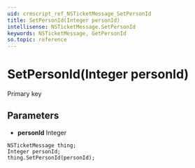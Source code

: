 ```yaml
---
uid: crmscript_ref_NSTicketMessage_SetPersonId
title: SetPersonId(Integer personId)
intellisense: NSTicketMessage.SetPersonId
keywords: NSTicketMessage, GetPersonId
so.topic: reference
---
```


# SetPersonId(Integer personId)

Primary key

## Parameters

* **personId** Integer

```crmscript
NSTicketMessage thing;
Integer personId;
thing.SetPersonId(personId);
```


